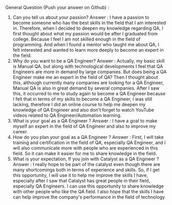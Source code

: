 General Question (Push your answer on Github) : 
1.	Can you tell us about your passion? 
Answer : I have a passion to become someone who has the best skills in the field that I am interested in. Therefore, when I decided to deepen my knowledge regarding QA, I first thought about what my passion would be after I graduated from college. Because I feel I am not skilled enough in the field of programming. And when I found a mentor who taught me about QA, I felt interested and wanted to learn more deeply to become an expert in the field. 
2.	Why do you want to be a QA Engineer? 
Answer : Actually, my basic skill is Manual QA, but along with technological developments I feel that QA Engineers are more in demand by large companies. But does being a QA Engineer make me an expert in the field of QA? Then I thought about this, although currently many companies are looking for a QA Engineer, Manual QA is also in great demand by several companies. After I saw this, it occurred to me to study again to become a QA Engineer because I felt that in terms of my skills to become a QA Engineer, I was still lacking, therefore I did an online course to help me deepen my knowledge of QA Engineer and also don't forget to watch YouTube videos related to QA Engineer/Automation learning. 
3.	What is your goal as a QA Engineer ?
Answer : I have a goal to make myself an expert in the field of QA Engineer and also to improve my career. 
4.	How do you plan your goal as a QA Engineer ? 
Answer : First, I will take training and certification in the field of QA, especially QA Engineer, and I will also communicate more with people who are experienced in this field. So it can make it easier for me to share knowledge in the field. 
5.	What is your expectation, If you join with Catalyst as a QA Engineer ?
Answer : I really hope to be part of the catalyst even though there are many shortcomings both in terms of experience and skills. So, if I get this opportunity, I will use it to help me improve the skills I have, especially after I saw that Catalyst has great people in their field, especially QA Engineers. I can use this opportunity to share knowledge with other people who like the QA field. I also hope that the skills I have can help improve the company's performance in the field of technology
